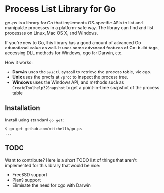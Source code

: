 # Process List Library for Go

go-ps is a library for Go that implements OS-specific APIs to list and
manipulate processes in a platform-safe way. The library can find and
list processes on Linux, Mac OS X, and Windows.

If you're new to Go, this library has a good amount of advanced Go educational
value as well. It uses some advanced features of Go: build tags, accessing
DLL methods for Windows, cgo for Darwin, etc.

How it works:

  * **Darwin** uses the `sysctl` syscall to retrieve the process table, via
    cgo.
  * **Unix** uses the procfs at `/proc` to inspect the process tree.
  * **Windows** uses the Windows API, and methods such as
    `CreateToolhelp32Snapshot` to get a point-in-time snapshot of
    the process table.

## Installation

Install using standard `go get`:

```
$ go get github.com/mitchellh/go-ps
...
```

## TODO

Want to contribute? Here is a short TODO list of things that aren't
implemented for this library that would be nice:

  * FreeBSD support
  * Plan9 support
  * Eliminate the need for cgo with Darwin
